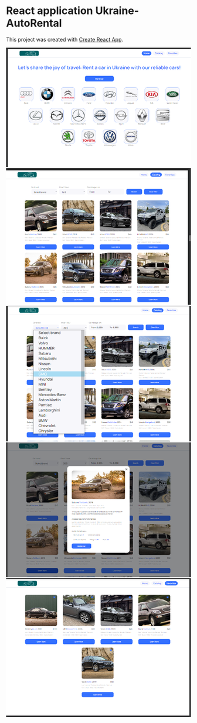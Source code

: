 # React application Ukraine-AutoRental

This project was created with
[Create React App](https://github.com/facebook/create-react-app).

![Page](./assets/1.png) ![Page](./assets/2.png) ![Page](./assets/3.png)
![Page](./assets/4.png) ![Page](./assets/5.png)
